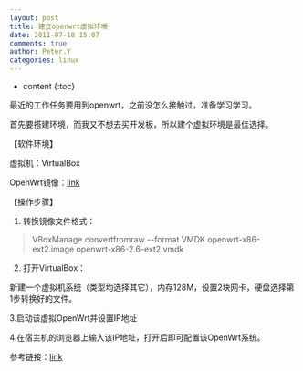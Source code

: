 ```yaml
---
layout: post
title: 建立openwrt虚拟环境
date: 2011-07-18 15:07
comments: true
author: Peter.Y
categories: linux
---
```


* content
{:toc}



最近的工作任务要用到openwrt，之前没怎么接触过，准备学习学习。

首先要搭建环境，而我又不想去买开发板，所以建个虚拟环境是最佳选择。

【软件环境】

虚拟机：VirtualBox

OpenWrt镜像：[link](http://backfire.openwrt.org/10.03/x86/openwrt-x86-ext2.image.gz)

【操作步骤】

1. 转换镜像文件格式：

>VBoxManage convertfromraw --format VMDK openwrt-x86-ext2.image openwrt-x86-2.6-ext2.vmdk

2. 打开VirtualBox：

新建一个虚拟机系统（类型均选择其它），内存128M，设置2块网卡，硬盘选择第1步转换好的文件。

3.启动该虚拟OpenWrt并设置IP地址

4.在宿主机的浏览器上输入该IP地址，打开后即可配置该OpenWrt系统。


参考链接：[link](http://www.right.com.cn/forum/thread-35212-1-1.html)

